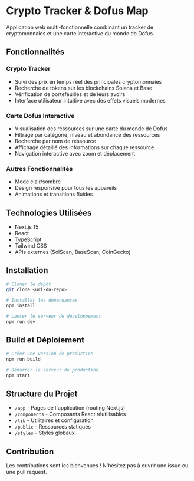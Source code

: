 # Crypto Tracker & Dofus Map

Application web multi-fonctionnelle combinant un tracker de cryptomonnaies et une carte interactive du monde de Dofus.

## Fonctionnalités

### Crypto Tracker
- Suivi des prix en temps réel des principales cryptomonnaies
- Recherche de tokens sur les blockchains Solana et Base
- Vérification de portefeuilles et de leurs avoirs
- Interface utilisateur intuitive avec des effets visuels modernes

### Carte Dofus Interactive
- Visualisation des ressources sur une carte du monde de Dofus
- Filtrage par catégorie, niveau et abondance des ressources
- Recherche par nom de ressource
- Affichage détaillé des informations sur chaque ressource
- Navigation interactive avec zoom et déplacement

### Autres Fonctionnalités
- Mode clair/sombre
- Design responsive pour tous les appareils
- Animations et transitions fluides

## Technologies Utilisées

- Next.js 15
- React
- TypeScript
- Tailwind CSS
- APIs externes (SolScan, BaseScan, CoinGecko)

## Installation

```bash
# Cloner le dépôt
git clone <url-du-repo>

# Installer les dépendances
npm install

# Lancer le serveur de développement
npm run dev
```

## Build et Déploiement

```bash
# Créer une version de production
npm run build

# Démarrer le serveur de production
npm start
```

## Structure du Projet

- `/app` - Pages de l'application (routing Next.js)
- `/components` - Composants React réutilisables
- `/lib` - Utilitaires et configuration
- `/public` - Ressources statiques
- `/styles` - Styles globaux

## Contribution

Les contributions sont les bienvenues ! N'hésitez pas à ouvrir une issue ou une pull request.
